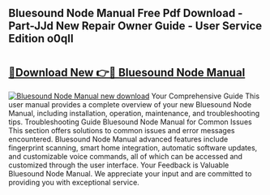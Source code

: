 ## Bluesound Node Manual Free Pdf Download - Part-JJd New Repair Owner Guide - User Service Edition o0qII

# <h2><a href="http://bc22990.oget.top/?id=Bluesound+Node+Manual">🔗Download New 👉🔴 Bluesound Node Manual</a></h2>

[![Bluesound Node Manual new download](https://i.imgur.com/5g1atiW.png)](http://bc22990.oget.top/?id=Bluesound+Node+Manual)
Your Comprehensive Guide This user manual provides a complete overview of your new Bluesound Node Manual, including installation, operation, maintenance, and troubleshooting tips. Troubleshooting Guide Bluesound Node Manual for Common Issues This section offers solutions to common issues and error messages encountered. Bluesound Node Manual advanced features include fingerprint scanning, smart home integration, automatic software updates, and customizable voice commands, all of which can be accessed and customized through the user interface. Your Feedback is Valuable Bluesound Node Manual. We appreciate your input and are committed to providing you with exceptional service.
